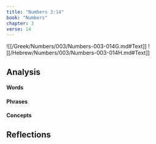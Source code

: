 ```yaml
---
title: "Numbers 3:14"
book: "Numbers"
chapter: 3
verse: 14
---
```

![[/Greek/Numbers/003/Numbers-003-014G.md#Text]]
![[/Hebrew/Numbers/003/Numbers-003-014H.md#Text]]

## Analysis

#### Words

#### Phrases

#### Concepts

## Reflections
